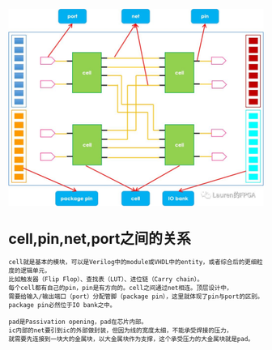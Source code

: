 ![image](https://github.com/TMeatlazijiding/On_the_way/blob/main/ic%E5%B0%8F%E7%AB%99/image/7jhkow1md1.jpeg)
# cell,pin,net,port之间的关系
~~~
cell就是基本的模块，可以是Verilog中的module或VHDL中的entity，或者综合后的更细粒度的逻辑单元，
比如触发器（Flip Flop）、查找表（LUT）、进位链（Carry chain）。
每个cell都有自己的pin，pin是有方向的。cell之间通过net相连。顶层设计中，
需要给输入/输出端口（port）分配管脚（package pin），这里就体现了pin与port的区别。
package pin必然位于IO bank之中。

pad是Passivation opening，pad在芯片内部。
ic内部的net要引到ic的外部做封装，但因为线的宽度太细，不能承受焊接的压力，
就需要先连接到一块大的金属块，以大金属块作为支撑，这个承受压力的大金属块就是pad。
~~~
